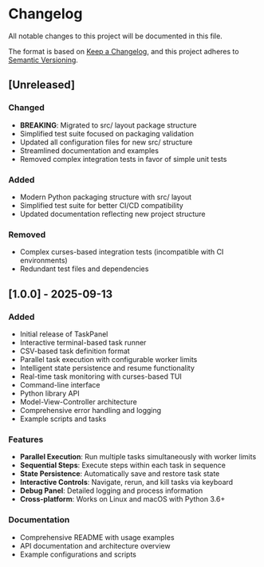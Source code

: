 # Changelog

All notable changes to this project will be documented in this file.

The format is based on [Keep a Changelog](https://keepachangelog.com/en/1.0.0/),
and this project adheres to [Semantic Versioning](https://semver.org/spec/v2.0.0.html).

## [Unreleased]

### Changed
- **BREAKING**: Migrated to src/ layout package structure
- Simplified test suite focused on packaging validation
- Updated all configuration files for new src/ structure
- Streamlined documentation and examples
- Removed complex integration tests in favor of simple unit tests

### Added
- Modern Python packaging structure with src/ layout
- Simplified test suite for better CI/CD compatibility
- Updated documentation reflecting new project structure

### Removed
- Complex curses-based integration tests (incompatible with CI environments)
- Redundant test files and dependencies

## [1.0.0] - 2025-09-13

### Added
- Initial release of TaskPanel
- Interactive terminal-based task runner
- CSV-based task definition format
- Parallel task execution with configurable worker limits
- Intelligent state persistence and resume functionality
- Real-time task monitoring with curses-based TUI
- Command-line interface
- Python library API
- Model-View-Controller architecture
- Comprehensive error handling and logging
- Example scripts and tasks

### Features
- **Parallel Execution**: Run multiple tasks simultaneously with worker limits
- **Sequential Steps**: Execute steps within each task in sequence
- **State Persistence**: Automatically save and restore task state
- **Interactive Controls**: Navigate, rerun, and kill tasks via keyboard
- **Debug Panel**: Detailed logging and process information
- **Cross-platform**: Works on Linux and macOS with Python 3.6+

### Documentation
- Comprehensive README with usage examples
- API documentation and architecture overview
- Example configurations and scripts
